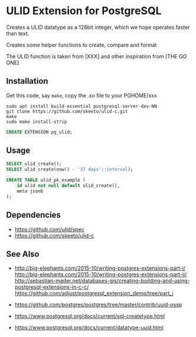 # ULID Extension for PostgreSQL

Creates a ULID datatype as a 128bit integer, which we hope operates faster than text.

Creates some helper functions to create, compare and format

The ULID function is taken from [XXX]
and other inspiration from [THE GO ONE]

## Installation

Get this code, say `make`, copy the *.so* file to your PGHOME/xxx

```shell
sudo apt install build-essential postgresql-server-dev-NN
git clone https://github.com/skeeto/ulid-c.git
make
sudo make install-strip
```


```sql
CREATE EXTENSION pg_ulid;
```


## Usage

```sql
SELECT ulid_create();
SELECT ulid_create(now() - '37 days'::interval);
```

```sql
CREATE TABLE ulid_pk_example (
	id ulid not null default ulid_create(),
	meta jsonb
);
```


## Dependencies

* https://github.com/ulid/spec
* https://github.com/skeeto/ulid-c



## See Also

* http://big-elephants.com/2015-10/writing-postgres-extensions-part-i/
http://big-elephants.com/2015-10/writing-postgres-extensions-part-ii/
http://sebastian-mader.net/databases-gis/creating-building-and-using-postgresql-extensions-in-c-c/
https://github.com/adjust/postgresql_extension_demo/tree/part_i

* https://github.com/postgres/postgres/tree/master/contrib/uuid-ossp





* https://www.postgresql.org/docs/current/sql-createtype.html
* https://www.postgresql.org/docs/current/datatype-uuid.html





